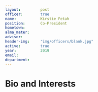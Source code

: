 ```yaml
---
layout:     	post
officer: 		true
name:      		Kirstie Fetah
position: 		Co-President
hometown:		
alma_mater: 	
advisor: 		
header-img: 	"img/officers/blank.jpg"
active: 		true
year:  			2019
email: 			
department: 	
---
```


# Bio and Interests

 